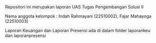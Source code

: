 Repositori ini merupakan laporan UAS Tugas Pengembangan Solusi II 

Nama anggota kelompok : Indah Rahmayani (22510002), Fajar Mahayoga (22510003)

Laporan Keuangan dan Laporan Presensi ada di dalam folder laporankeu dan laporanpresensi
